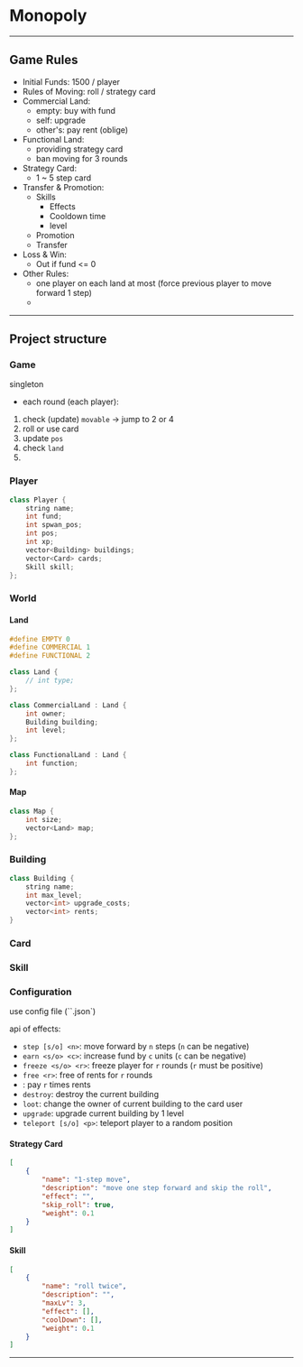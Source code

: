 # Monopoly

***

## Game Rules

* Initial Funds: 1500 / player
* Rules of Moving: roll / strategy card
* Commercial Land:
    * empty: buy with fund
    * self: upgrade
    * other's: pay rent (oblige)
* Functional Land:
    * providing strategy card
    * ban moving for 3 rounds
* Strategy Card:
    * 1 ~ 5 step card
* Transfer & Promotion:
    * Skills
        * Effects
        * Cooldown time
        * level
    * Promotion
    * Transfer
* Loss & Win:
    * Out if fund <= 0
* Other Rules:
    * one player on each land at most (force previous player to move forward 1 step)
    * 

***

## Project structure

### Game

singleton

* each round (each player):

1. check (update) `movable` -> jump to 2 or 4
2. roll or use card
3. update `pos`
4. check `land`
5. 

### Player

```c++
class Player {
    string name;
    int fund;
    int spwan_pos;
    int pos;
    int xp;
    vector<Building> buildings;
    vector<Card> cards;
    Skill skill;
};
```

### World

#### Land

```c++
#define EMPTY 0
#define COMMERCIAL 1
#define FUNCTIONAL 2

class Land {
    // int type;
};

class CommercialLand : Land {
    int owner;
    Building building;
    int level;
};

class FunctionalLand : Land {
    int function;
};
```

#### Map

```c++
class Map {
    int size;
    vector<Land> map;
};
```

### Building

```c++
class Building {
    string name;
    int max_level;
    vector<int> upgrade_costs;
    vector<int> rents;
}
```



### Card

### Skill


### Configuration

use config file (``.json`)

api of effects:

* `step [s/o] <n>`: move forward by `n` steps (`n` can be negative)
* `earn <s/o> <c>`: increase fund by `c` units (`c` can be negative)
* `freeze <s/o> <r>`: freeze player for `r` rounds (`r` must be positive)
* `free <r>`: free of rents for `r` rounds
* : pay `r` times rents
* `destroy`: destroy the current building
* `loot`: change the owner of current building to the card user
* `upgrade`: upgrade current building by 1 level
* `teleport [s/o] <p>`: teleport player to a random position

#### Strategy Card

```json
[
    {
        "name": "1-step move",
        "description": "move one step forward and skip the roll",
        "effect": "",
        "skip_roll": true,
        "weight": 0.1
    }
]
```

#### Skill

```json
[
    {
        "name": "roll twice",
        "description": "",
        "maxLv": 3,
        "effect": [],
        "coolDown": [],
        "weight": 0.1
    }
]
```



***

## 
